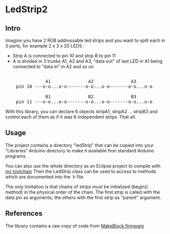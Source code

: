 LedStrip2
=========

Intro
-----

Imagine you have 2 RGB addressable led strips and you want to split each in 3 parts,
for example 2 x 3 x 20 LEDS :
- Strip A is connected to pin 10 and strip B to pin 11
- A is divided in 3 trunks A1, A2 and A3, "data out" of last LED in A1 being connected to "data in" in A2 and so on

<pre>

               A1              A2              A3
    pin 10 ---o-o...o-o-------o-o...o-o-------o-o...o-o

               B1              B2              B3
    pin 11 ---o-o...o-o-------o-o...o-o-------o-o...o-o
</pre>

With this library, you can declare 6 objects stripA1, stripA2 ... stripB3 and control each of them as if it was 6 independent strips.
That all.

Usage
-----

The project contains a directory "ledStrip" that can be copied into your "Libraries"
Arduino directory to make it available fron standard Arduino programs.

You can also use the whole directory as an Eclipse project to compile with [my toolchain](https://github.com/piif/arddude)
Then the LedStrip class can be used to access to methods which are documented into the .h file.

The only limitation is that chains of strips must be initialized (begin() method) in the physical order of the chain.
The first strip is called with the data pin as arguments, the others with the first strip as "parent" argument.

References
-----

The library contains a raw copy of code from [MakeBlock firmware](https://github.com/Makeblock-official/Makeblock-Firmware/blob/master/firmware/MeRGBLed.cpp "source on github")
